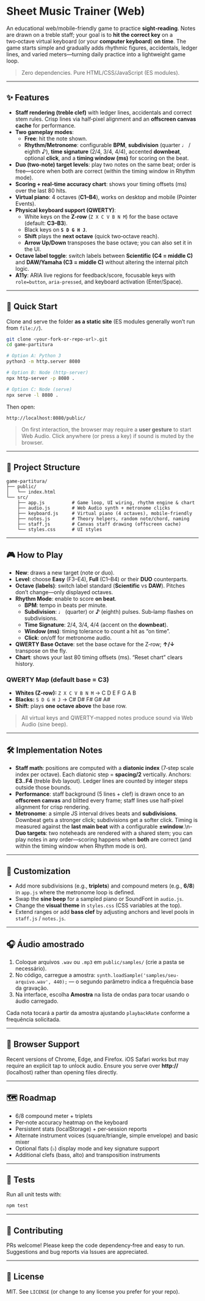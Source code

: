 # Sheet Music Trainer (Web)

An educational web/mobile-friendly game to practice **sight‑reading**. Notes are drawn on a treble staff; your goal is to **hit the correct key** on a two‑octave virtual keyboard (or your **computer keyboard**) **on time**. The game starts simple and gradually adds rhythmic figures, accidentals, ledger lines, and varied meters—turning daily practice into a lightweight game loop.

> Zero dependencies. Pure HTML/CSS/JavaScript (ES modules).

---

## ✨ Features

- **Staff rendering (treble clef)** with ledger lines, accidentals and correct stem rules. Crisp lines via half‑pixel alignment and an **offscreen canvas cache** for performance.
- **Two gameplay modes**:
  - **Free**: hit the note shown.
  - **Rhythm/Metronome**: configurable **BPM**, **subdivision** (quarter ♩ / eighth ♪), **time signature** (2/4, 3/4, 4/4), accented **downbeat**, optional **click**, and a **timing window (ms)** for scoring on the beat.
- **Duo (two‑note) target levels**: play two notes on the same beat; order is free—score when both are correct (within the timing window in Rhythm mode).
- **Scoring + real‑time accuracy chart**: shows your timing offsets (ms) over the last 80 hits.
- **Virtual piano**: 4 octaves (**C1–B4**), works on desktop and mobile (Pointer Events).
- **Physical keyboard support (QWERTY)**:  
  - White keys on the **Z‑row** (`Z X C V B N M`) for the base octave (default: **C3–B3**).  
  - Black keys on **`S D G H J`**.  
  - **Shift** plays the **next octave** (quick two‑octave reach).  
  - **Arrow Up/Down** transposes the base octave; you can also set it in the UI.
- **Octave label toggle**: switch labels between **Scientific (C4 = middle C)** and **DAW/Yamaha (C3 = middle C)** without altering the internal pitch logic.
- **A11y**: ARIA live regions for feedback/score, focusable keys with `role=button`, `aria-pressed`, and keyboard activation (Enter/Space).

---

## 🚀 Quick Start

Clone and serve the folder **as a static site** (ES modules generally won’t run from `file://`).

```bash
git clone <your-fork-or-repo-url>.git
cd game-partitura

# Option A: Python 3
python3 -m http.server 8080

# Option B: Node (http-server)
npx http-server -p 8080 .

# Option C: Node (serve)
npx serve -l 8080 .
```

Then open:
```
http://localhost:8080/public/
```

> On first interaction, the browser may require a **user gesture** to start Web Audio. Click anywhere (or press a key) if sound is muted by the browser.

---

## 📂 Project Structure

```
game-partitura/
├── public/
│   └── index.html
└── src/
    ├── app.js          # Game loop, UI wiring, rhythm engine & chart
    ├── audio.js        # Web Audio synth + metronome clicks
    ├── keyboard.js     # Virtual piano (4 octaves), mobile-friendly
    ├── notes.js        # Theory helpers, random note/chord, naming
    ├── staff.js        # Canvas staff drawing (offscreen cache)
    └── styles.css      # UI styles
```

---

## 🎮 How to Play

- **New**: draws a new target (note or duo).
- **Level**: choose **Easy** (F3–E4), **Full** (C1–B4) or their **DUO** counterparts.
- **Octave (labels)**: switch label standard (**Scientific** vs **DAW**). Pitches don’t change—only displayed octaves.
- **Rhythm Mode**: enable to score **on beat**.
  - **BPM**: tempo in beats per minute.
  - **Subdivision**: **♩** (quarter) or **♪** (eighth) pulses. Sub‑lamp flashes on subdivisions.
  - **Time Signature**: 2/4, 3/4, 4/4 (accent on the **downbeat**).
  - **Window (ms)**: timing tolerance to count a hit as “on time”.
  - **Click**: on/off for metronome audio.
- **QWERTY Base Octave**: set the base octave for the Z‑row; **↑/↓** transpose on the fly.
- **Chart**: shows your last 80 timing offsets (ms). “Reset chart” clears history.

### QWERTY Map (default base = C3)
- **Whites (Z‑row):** `Z X C V B N M` → C D E F G A B  
- **Blacks:** `S D G H J` → C# D# F# G# A#  
- **Shift**: plays **one octave above** the base row.

> All virtual keys and QWERTY‑mapped notes produce sound via Web Audio (sine beep).

---

## 🛠️ Implementation Notes

- **Staff math**: positions are computed with a **diatonic index** (7‑step scale index per octave). Each diatonic step = **spacing/2** vertically. Anchors: **E3..F4** (treble 8vb layout). Ledger lines are counted by integer steps outside those bounds.
- **Performance**: staff background (5 lines + clef) is drawn once to an **offscreen canvas** and blitted every frame; staff lines use half‑pixel alignment for crisp rendering.
- **Metronome**: a simple JS interval drives beats and **subdivisions**. Downbeat gets a stronger click; subdivisions get a softer click. Timing is measured against the **last main beat** with a configurable **±window**.\n- **Duo targets**: two noteheads are rendered with a shared stem; you can play notes in any order—scoring happens when **both** are correct (and within the timing window when Rhythm mode is on).

---

## 🧩 Customization

- Add more subdivisions (e.g., **triplets**) and compound meters (e.g., **6/8**) in `app.js` where the metronome loop is defined.
- Swap the **sine beep** for a sampled piano or SoundFont in `audio.js`.
- Change the **visual theme** in `styles.css` (CSS variables at the top).
- Extend ranges or add **bass clef** by adjusting anchors and level pools in `staff.js` / `notes.js`.

---

## 🎧 Áudio amostrado

1. Coloque arquivos `.wav` ou `.mp3` em `public/samples/` (crie a pasta se necessário).
2. No código, carregue a amostra: `synth.loadSample('samples/seu-arquivo.wav', 440);` — o segundo parâmetro indica a frequência base da gravação.
3. Na interface, escolha **Amostra** na lista de ondas para tocar usando o áudio carregado.

Cada nota tocará a partir da amostra ajustando `playbackRate` conforme a frequência solicitada.

---

## 🔧 Browser Support

Recent versions of Chrome, Edge, and Firefox. iOS Safari works but may require an explicit tap to unlock audio. Ensure you serve over **http://** (localhost) rather than opening files directly.

---

## 🗺️ Roadmap

- 6/8 compound meter + triplets
- Per‑note accuracy heatmap on the keyboard
- Persistent stats (localStorage) + per‑session reports
- Alternate instrument voices (square/triangle, simple envelope) and basic mixer
- Optional flats (♭) display mode and key signature support
- Additional clefs (bass, alto) and transposition instruments

---

## 🧪 Tests

Run all unit tests with:

```bash
npm test
```

---

## 🤝 Contributing

PRs welcome! Please keep the code dependency‑free and easy to run. Suggestions and bug reports via Issues are appreciated.

---

## 📄 License

MIT. See `LICENSE` (or change to any license you prefer for your repo).
